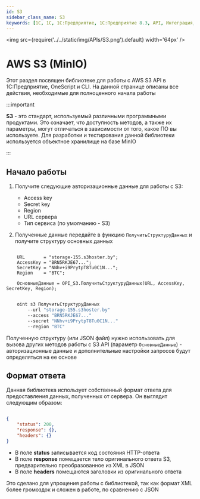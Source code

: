 ```yaml
---
id: S3
sidebar_class_name: S3
keywords: [1C, 1С, 1С:Предприятие, 1С:Предприятие 8.3, API, Интеграция, Сервисы, Обмен, OneScript, CLI, S3, AWS]
---
```


<img src={require('../../static/img/APIs/S3.png').default} width='64px' />

# AWS S3 (MinIO)

Этот раздел посвящен библиотеке для работы с AWS S3 API в 1С:Предприятие, OneScript и CLI. На данной странице описаны все действия, необходимые для полноценного начала работы

:::important

**S3** - это стандарт, используемый различными программными продуктами. Это означает, что доступность методов, а также их параметры, могут отличаться в зависимости от того, какое ПО вы используете. Для разработки и тестирования данной библиотеки используется объектное хранилище на базе MinIO

:::

## Начало работы

1. Получите следующие авторизационные данные для работы с S3:

    + Access key
    + Secret key
    + Region
    + URL сервера
    + Тип сервиса (по умолчанию - S3)

2. Полученные данные передайте в функцию `ПолучитьСтруктуруДанных` и получите структуру основных данных

```bsl title="1С:Предприятие/OneScript"

    URL       = "storage-155.s3hoster.by";
    AccessKey = "BRN5RKJE67...";
    SecretKey = "NNhv+i9PrytpT8Tu0C1N...";
    Region    = "BTC";

    ОсновныеДанные = OPI_S3.ПолучитьСтруктуруДанных(URL, AccessKey, SecretKey, Region);

```

```bash title="CLI"

    oint s3 ПолучитьСтруктуруДанных 
        --url "storage-155.s3hoster.by"
        --access "BRN5RKJE67..."
        --secret "NNhv+i9PrytpT8Tu0C1N..."
        --region "BTC"

```

Полученную структуру (или JSON файл) нужно использовать для вызова других методов работы с S3 API (параметр `ОсновныеДанные`) - авторизационные данные и дополнительные настройки запросов будут определяться на ее основе

## Формат ответа

Данная библиотека использует собственный формат ответа для предоставления данных, полученных от сервера. Он выглядит следующим образом:

```json

{
    "status": 200,
    "response": {},
    "headers": {}
}

```

+ В поле **status** записывается код состояния HTTP-ответа 
+ В поле **response** помещается тело оригинального ответа S3, предварительно преобразованное из XML в JSON
+ В поле **headers** помещаются заголовки из оригинального ответа

Это сделано для упрощения работы с библиотекой, так как формат XML более громоздок и сложен в работе, по сравнению с JSON
